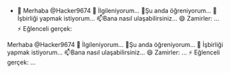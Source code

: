 - 👋 Merhaba @Hacker9674
👀 İlgileniyorum...
🌱Şu anda öğreniyorum...
💞️ İşbirliği yapmak istiyorum...
📫Bana nasıl ulaşabilirsiniz...
😄 Zamirler: ...
⚡ Eğlenceli gerçek:


Merhaba @Hacker9674 👀 İlgileniyorum... 🌱Şu anda öğreniyorum... 💞️ İşbirliği yapmak istiyorum... 📫Bana nasıl ulaşabilirsiniz... 😄 Zamirler: ... ⚡ Eğlenceli gerçek: ...
